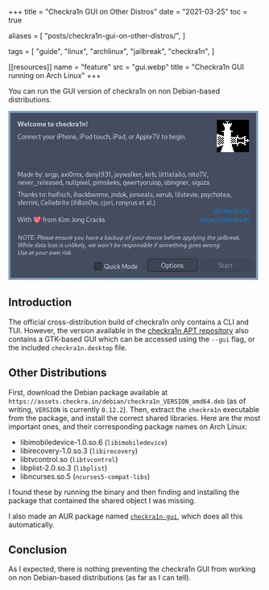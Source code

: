 +++
title = "Checkra1n GUI on Other Distros"
date = "2021-03-25"
toc = true

aliases = [
  "posts/checkra1n-gui-on-other-distros/",
]

tags = [
  "guide",
  "linux",
  "archlinux",
  "jailbreak",
  "checkra1n",
]

[[resources]]
name = "feature"
src = "gui.webp"
title = "Checkra1n GUI running on Arch Linux"
+++

You can run the GUI version of checkra1n on non Debian-based distributions.

<!--more-->

![Checkra1n GUI running on Arch Linux](gui.webp)

## Introduction

The official cross-distribution build of checkra1n only contains a CLI and TUI.
However, the version available in the
[checkra1n APT repository](https://checkra.in/linux) also contains a GTK-based
GUI which can be accessed using the `--gui` flag, or the included
`checkra1n.desktop` file.

## Other Distributions

First, download the Debian package available at
`https://assets.checkra.in/debian/checkra1n_VERSION_amd64.deb` (as of writing,
`VERSION` is currently `0.12.2`). Then, extract the `checkra1n` executable from
the package, and install the correct shared libraries. Here are the most
important ones, and their corresponding package names on Arch Linux:

- libimobiledevice-1.0.so.6 (`libimobiledevice`)
- libirecovery-1.0.so.3 (`libirecovery`)
- libtvcontrol.so (`libtvcontrol`)
- libplist-2.0.so.3 (`libplist`)
- libncurses.so.5 (`ncurses5-compat-libs`)

I found these by running the binary and then finding and installing the package
that contained the shared object I was missing.

I also made an AUR package named
[`checkra1n-gui`](https://aur.archlinux.org/packages/checkra1n-gui),
which does all this automatically.

## Conclusion

As I expected, there is nothing preventing the checkra1n GUI from working on non
Debian-based distributions (as far as I can tell).
